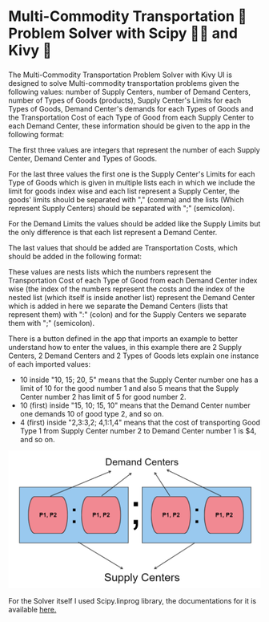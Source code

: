 # Multi-Commodity Transportation 🚛 Problem Solver with Scipy 🔬🐍 and Kivy 🥝
###

<p align="left">The Multi-Commodity Transportation Problem Solver with Kivy UI is designed to solve Multi-commodity transportation problems given the following values: number of Supply Centers, number of Demand Centers, number of Types of Goods (products),
Supply Center's Limits for each Types of Goods, Demand Center's demands for each Types of Goods and the Transportation Cost of each Type of Good from each Supply Center to each
Demand Center, these information should be given to the app in the following format:<br>

The first three values are integers that represent the number of each Supply Center, Demand Center and Types of Goods.<br>
  
For the last three values the first one is the Supply Center's Limits for each Type of Goods which is given in multiple lists each in which we include the limit for goods index wise
and each list represent a Supply Center, the goods' limits should be separated with "," (comma) and the lists (Which represent Supply Centers) should be separated with ";" (semicolon).<br>

For the Demand Limits the values should be added like the Supply Limits but the only difference is that each list represent a Demand Center.<br>

The last values that should be added are Transportation Costs, which should be added in the following format:<br>

These values are nests lists which the numbers represent the Transportation
Cost of each Type of Good from each Demand Center index wise (the index of the numbers represent the costs and the index of the nested list (which itself is inside another list) represent the Demand Center
which is added in here we separate the Demand Centers (lists that represent them) with ":" (colon) and for the Supply Centers we separate them with ";" (semicolon).<br>

There is a button defined in the app that imports an example to better understand how to enter the values, in this example there are 2 Supply Centers, 2 Demand Centers and 2 Types of Goods
lets explain one instance of each imported values:<p/>

* 10 inside "10, 15; 20, 5" means that the Supply Center number one has a limit of 10 for the good number 1 and also 5 means that the Supply Center number 2 has limit of 5 for good number 2.
* 10 (first) inside "15, 10; 15, 10" means that the Demand Center number one demands 10 of good type 2, and so on.
* 4 (first) inside "2,3:3,2; 4,1:1,4" means that the cost of transporting Good Type 1 from Supply Center number 2 to Demand Center number 1 is $4, and so on.

![image](Input-Format-MCTP.png)

<p align="left">For the Solver itself I used Scipy.linprog library, the documentations for it is available <a href="https://docs.scipy.org/doc/scipy/reference/optimize.linprog-highs.html" target="_blank">here.<a/><p/>
